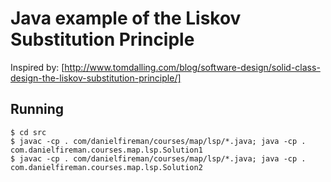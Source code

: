 # Java example of the Liskov Substitution Principle

Inspired by: [http://www.tomdalling.com/blog/software-design/solid-class-design-the-liskov-substitution-principle/]

## Running

```{sh}
$ cd src
$ javac -cp . com/danielfireman/courses/map/lsp/*.java; java -cp . com.danielfireman.courses.map.lsp.Solution1
$ javac -cp . com/danielfireman/courses/map/lsp/*.java; java -cp . com.danielfireman.courses.map.lsp.Solution2
```